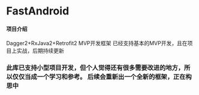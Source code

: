 # FastAndroid

#### 项目介绍
Dagger2+RxJava2+Retrofit2 MVP开发框架  已经支持基本的MVP开发，且在项目上实战，后期持续更新

### 此库已支持小型项目开发，但个人觉得还有很多需要改进的地方，所以仅仅当成一个学习和参考。 后续会重新出一个全新的框架，正在构思中
